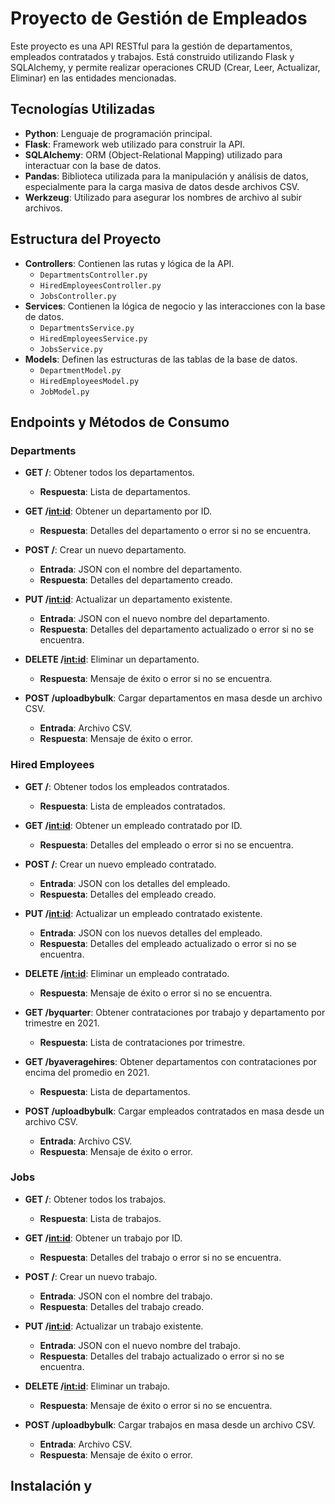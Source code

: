 # Proyecto de Gestión de Empleados

Este proyecto es una API RESTful para la gestión de departamentos, empleados contratados y trabajos. Está construido utilizando Flask y SQLAlchemy, y permite realizar operaciones CRUD (Crear, Leer, Actualizar, Eliminar) en las entidades mencionadas.

## Tecnologías Utilizadas

- **Python**: Lenguaje de programación principal.
- **Flask**: Framework web utilizado para construir la API.
- **SQLAlchemy**: ORM (Object-Relational Mapping) utilizado para interactuar con la base de datos.
- **Pandas**: Biblioteca utilizada para la manipulación y análisis de datos, especialmente para la carga masiva de datos desde archivos CSV.
- **Werkzeug**: Utilizado para asegurar los nombres de archivo al subir archivos.

## Estructura del Proyecto

- **Controllers**: Contienen las rutas y lógica de la API.
  - `DepartmentsController.py`
  - `HiredEmployeesController.py`
  - `JobsController.py`
- **Services**: Contienen la lógica de negocio y las interacciones con la base de datos.
  - `DepartmentsService.py`
  - `HiredEmployeesService.py`
  - `JobsService.py`
- **Models**: Definen las estructuras de las tablas de la base de datos.
  - `DepartmentModel.py`
  - `HiredEmployeesModel.py`
  - `JobModel.py`

## Endpoints y Métodos de Consumo

### Departments

- **GET /**: Obtener todos los departamentos.
  - **Respuesta**: Lista de departamentos.
  
- **GET /<int:id>**: Obtener un departamento por ID.
  - **Respuesta**: Detalles del departamento o error si no se encuentra.

- **POST /**: Crear un nuevo departamento.
  - **Entrada**: JSON con el nombre del departamento.
  - **Respuesta**: Detalles del departamento creado.

- **PUT /<int:id>**: Actualizar un departamento existente.
  - **Entrada**: JSON con el nuevo nombre del departamento.
  - **Respuesta**: Detalles del departamento actualizado o error si no se encuentra.

- **DELETE /<int:id>**: Eliminar un departamento.
  - **Respuesta**: Mensaje de éxito o error si no se encuentra.

- **POST /uploadbybulk**: Cargar departamentos en masa desde un archivo CSV.
  - **Entrada**: Archivo CSV.
  - **Respuesta**: Mensaje de éxito o error.

### Hired Employees

- **GET /**: Obtener todos los empleados contratados.
  - **Respuesta**: Lista de empleados contratados.

- **GET /<int:id>**: Obtener un empleado contratado por ID.
  - **Respuesta**: Detalles del empleado o error si no se encuentra.

- **POST /**: Crear un nuevo empleado contratado.
  - **Entrada**: JSON con los detalles del empleado.
  - **Respuesta**: Detalles del empleado creado.

- **PUT /<int:id>**: Actualizar un empleado contratado existente.
  - **Entrada**: JSON con los nuevos detalles del empleado.
  - **Respuesta**: Detalles del empleado actualizado o error si no se encuentra.

- **DELETE /<int:id>**: Eliminar un empleado contratado.
  - **Respuesta**: Mensaje de éxito o error si no se encuentra.

- **GET /byquarter**: Obtener contrataciones por trabajo y departamento por trimestre en 2021.
  - **Respuesta**: Lista de contrataciones por trimestre.

- **GET /byaveragehires**: Obtener departamentos con contrataciones por encima del promedio en 2021.
  - **Respuesta**: Lista de departamentos.

- **POST /uploadbybulk**: Cargar empleados contratados en masa desde un archivo CSV.
  - **Entrada**: Archivo CSV.
  - **Respuesta**: Mensaje de éxito o error.

### Jobs

- **GET /**: Obtener todos los trabajos.
  - **Respuesta**: Lista de trabajos.

- **GET /<int:id>**: Obtener un trabajo por ID.
  - **Respuesta**: Detalles del trabajo o error si no se encuentra.

- **POST /**: Crear un nuevo trabajo.
  - **Entrada**: JSON con el nombre del trabajo.
  - **Respuesta**: Detalles del trabajo creado.

- **PUT /<int:id>**: Actualizar un trabajo existente.
  - **Entrada**: JSON con el nuevo nombre del trabajo.
  - **Respuesta**: Detalles del trabajo actualizado o error si no se encuentra.

- **DELETE /<int:id>**: Eliminar un trabajo.
  - **Respuesta**: Mensaje de éxito o error si no se encuentra.

- **POST /uploadbybulk**: Cargar trabajos en masa desde un archivo CSV.
  - **Entrada**: Archivo CSV.
  - **Respuesta**: Mensaje de éxito o error.

## Instalación y